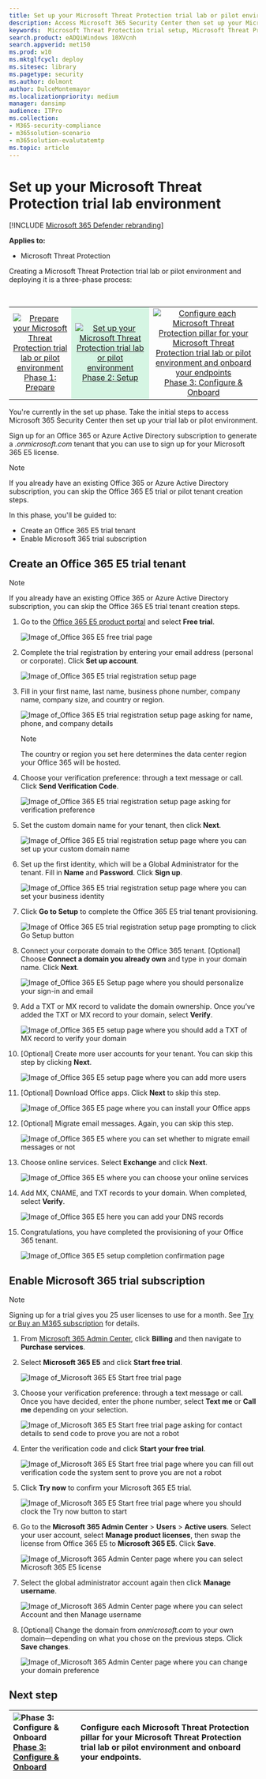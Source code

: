 ```yaml
---
title: Set up your Microsoft Threat Protection trial lab or pilot environment 
description: Access Microsoft 365 Security Center then set up your Microsoft Threat Protection trial lab environment
keywords:  Microsoft Threat Protection trial setup, Microsoft Threat Protection pilot setup, try Microsoft Threat Protection, Microsoft Threat Protection evaluation lab setup  
search.product: eADQiWindows 10XVcnh
search.appverid: met150
ms.prod: w10
ms.mktglfcycl: deploy
ms.sitesec: library
ms.pagetype: security
ms.author: dolmont
author: DulceMontemayor
ms.localizationpriority: medium
manager: dansimp
audience: ITPro
ms.collection: 
- M365-security-compliance
- m365solution-scenario
- m365solution-evalutatemtp 
ms.topic: article 
---
```


# Set up your Microsoft Threat Protection trial lab environment 

[!INCLUDE [Microsoft 365 Defender rebranding](../includes/microsoft-defender.md)]


**Applies to:**
- Microsoft Threat Protection 


Creating a Microsoft Threat Protection trial lab or pilot environment and deploying it is a three-phase process:

<br>
<table border="0" width="100%" align="center">
  <tr style="text-align:center;">
    <td align="center" style="width:25%; border:0;" >
      <a href= "https://docs.microsoft.com/microsoft-365/security/mtp/prepare-mtpeval?view=o365-worldwide"> 
        <img src="../../media/prepare.png" alt="Prepare your Microsoft Threat Protection trial lab or pilot environment" title="Prepare your Microsoft Threat Protection evaluation lab or pilot environment" />
      <br/>Phase 1: Prepare </a><br>
    </td>
     <td align="center"bgcolor="#d5f5e3">
      <a href="https://docs.microsoft.com/microsoft-365/security/mtp/setup-mtpeval?view=o365-worldwide">
        <img src="../../media/setup.png" alt="Set up your Microsoft Threat Protection trial lab or pilot environment" title="Set up your Microsoft Threat Protection trial lab or pilot environment" />
      <br/>Phase 2: Setup </a><br>
    </td>
    <td align="center">
      <a href="https://docs.microsoft.com/microsoft-365/security/mtp/config-mtpeval?view=o365-worldwide">
        <img src="../../media/config-onboard.png" alt="
Configure each Microsoft Threat Protection pillar for your Microsoft Threat Protection trial lab or pilot environment and onboard your endpoints" title="
Configure each Microsoft Threat Protection pillar for your Microsoft Threat Protection trial lab or pilot environment and onboard your endpoints" />
      <br/>Phase 3: Configure & Onboard </a><br>
</td>


  </tr>
</table>

You're currently in the set up phase. Take the initial steps to access Microsoft 365 Security Center then set up your trial lab or pilot environment.

Sign up for an Office 365 or Azure Active Directory subscription to generate a *.onmicrosoft.com* tenant that you can use to sign up for your Microsoft 365 E5 license. 

>[!NOTE]
>If you already have an existing Office 365 or Azure Active Directory subscription, you can skip the Office 365 E5 trial or pilot tenant creation steps.

In this phase, you'll be guided to:
- Create an Office 365 E5 trial tenant
- Enable Microsoft 365 trial subscription


## Create an Office 365 E5 trial tenant
>[!NOTE]
>If you already have an existing Office 365 or Azure Active Directory subscription, you can skip the Office 365 E5 trial tenant creation steps.

1. Go to the [Office 365 E5 product portal](https://www.microsoft.com/microsoft-365/business/office-365-enterprise-e5-business-software?activetab=pivot%3aoverviewtab) and select **Free trial**.

   ![Image of_Office 365 E5 free trial page](../../media/mtp-eval-9.png)
  
2. Complete the trial registration by entering your email address (personal or corporate). Click **Set up account**.

   ![Image of_Office 365 E5 trial registration setup page](../../media/mtp-eval-10.png)

3. Fill in your first name, last name, business phone number, company name, company size, and country or region.  

   ![Image of_Office 365 E5 trial registration setup page asking for name, phone, and company details](../../media/mtp-eval-11.png)
   
   > [!NOTE]
   > The country or region you set here determines the data center region your Office 365 will be hosted.
  
4. Choose your verification preference: through a text message or call. Click **Send Verification Code**. 

   ![Image of_Office 365 E5 trial registration setup page asking for verification preference](../../media/mtp-eval-12.png)

5. Set the custom domain name for your tenant, then click **Next**.

   ![Image of_Office 365 E5 trial registration setup page where you can set up your custom domain name](../../media/mtp-eval-13.png)
 
6. Set up the first identity, which will be a Global Administrator for the tenant. Fill in **Name** and **Password**. Click **Sign up**.

   ![Image of_Office 365 E5 trial registration setup page where you can set your business identity](../../media/mtp-eval-14.png)

7. Click **Go to Setup** to complete the Office 365 E5 trial tenant provisioning.

   ![Image of Office 365 E5 trial registration setup page prompting to click Go Setup button](../../media/mtp-eval-15.png)

8. Connect your corporate domain to the Office 365 tenant. [Optional] Choose **Connect a domain you already own** and type in your domain name. Click **Next**.

   ![Image of_Office 365 E5 Setup page where you should personalize your sign-in and email](../../media/mtp-eval-16.png)
 
9. Add a TXT or MX record to validate the domain ownership. Once you’ve added the TXT or MX record to your domain, select **Verify**.

   ![Image of_Office 365 E5 setup page where you should add a TXT of MX record to verify your domain](../../media/mtp-eval-17.png)
 
10. [Optional] Create more user accounts for your tenant. You can skip this step by clicking **Next**.

    ![Image of_Office 365 E5 setup page where you can add more users](../../media/mtp-eval-18.png)
 
11. [Optional] Download Office apps. Click **Next** to skip this step. 

    ![Image of_Office 365 E5 page where you can install your Office apps](../../media/mtp-eval-19.png)

12. [Optional] Migrate email messages. Again, you can skip this step.

    ![Image of_Office 365 E5 where you can set whether to migrate email messages or not](../../media/mtp-eval-20.png)
 
13. Choose online services. Select **Exchange** and click **Next**. 

    ![Image of_Office 365 E5 where you can choose your online services](../../media/mtp-eval-21.png)

14. Add MX, CNAME, and TXT records to your domain. When completed, select **Verify**.

    ![Image of_Office 365 E5 here you can add your DNS records](../../media/mtp-eval-22.png)
 
15. Congratulations, you have completed the provisioning of your Office 365 tenant.

    ![Image of_Office 365 E5 setup completion confirmation page](../../media/mtp-eval-23.png)

## Enable Microsoft 365 trial subscription

>[!NOTE]
>Signing up for a trial gives you 25 user licenses to use for a month. See [Try or Buy an M365 subscription](https://docs.microsoft.com/microsoft-365/commerce/try-or-buy-microsoft-365#try-or-buy-a-microsoft-365-subscription-1) for details.

1. From [Microsoft 365 Admin Center](https://admin.microsoft.com/), click **Billing** and then navigate to **Purchase services**.

2. Select **Microsoft 365 E5** and click **Start free trial**. 

   ![Image of_Microsoft 365 E5 Start free trial page](../../media/mtp-eval-24.png)

3. Choose your verification preference: through a text message or call. Once you have decided, enter the phone number, select **Text me** or **Call me** depending on your selection.

   ![Image of_Microsoft 365 E5 Start free trial page asking for contact details to send code to prove you are not a robot](../../media/mtp-eval-25.png)
 
4. Enter the verification code and click **Start your free trial**.

   ![Image of_Microsoft 365 E5 Start free trial page where you can fill out verification code the system sent to prove you are not a robot](../../media/mtp-eval-26.png)

5. Click **Try now** to confirm your Microsoft 365 E5 trial.

   ![Image of_Microsoft 365 E5 Start free trial page where you should clock the Try now button to start](../../media/mtp-eval-27.png)
 
6. Go to the **Microsoft 365 Admin Center** > **Users** > **Active users**. Select your user account, select **Manage product licenses**, then swap the license from Office 365 E5 to **Microsoft 365 E5**. Click **Save**.

   ![Image of_Microsoft 365 Admin Center page where you can select Microsoft 365 E5 license](../../media/mtp-eval-28.png)
 
7. Select the global administrator account again then click **Manage username**.

   ![Image of_Microsoft 365 Admin Center page where you can select Account and then Manage username](../../media/mtp-eval-29.png)

8. [Optional] Change the domain from *onmicrosoft.com* to your own domain—depending on what you chose on the previous steps. Click **Save changes**.

   ![Image of_Microsoft 365 Admin Center page where you can change your domain preference](../../media/mtp-eval-30.png)



## Next step
|![Phase 3: Configure & Onboard](../../media/config-onboard.png) <br>[Phase 3: Configure & Onboard](config-mtpeval.md) | Configure each Microsoft Threat Protection pillar for your Microsoft Threat Protection trial lab or pilot environment and onboard your endpoints.
|:-------|:-----|
